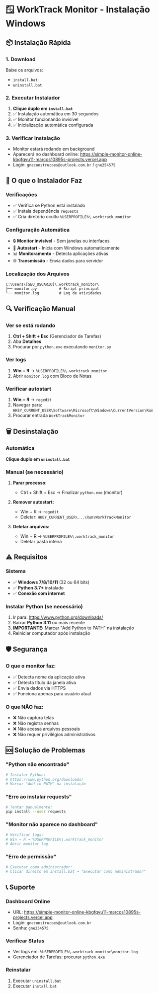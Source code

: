 # 🪟 WorkTrack Monitor - Instalação Windows

## 📦 Instalação Rápida

### 1. Download
Baixe os arquivos:
- `install.bat` 
- `uninstall.bat`

### 2. Executar Instalador
1. **Clique duplo em `install.bat`**
2. ✅ Instalação automática em 30 segundos
3. ✅ Monitor funcionando invisível
4. ✅ Inicialização automática configurada

### 3. Verificar Instalação
- Monitor estará rodando em background
- Aparecerá no dashboard online: https://simple-monitor-online-kbgfqvu11-marcos10895s-projects.vercel.app
- Login: `gneconstrucoes@outlook.com.br` / `gne254575`

## 🔧 O que o Instalador Faz

### Verificações
- ✅ Verifica se Python está instalado
- ✅ Instala dependência `requests`
- ✅ Cria diretório oculto `%USERPROFILE%\.worktrack_monitor`

### Configuração Automática
- 🔒 **Monitor invisível** - Sem janelas ou interfaces
- 🚀 **Autostart** - Inicia com Windows automaticamente  
- 📊 **Monitoramento** - Detecta aplicações ativas
- 🌐 **Transmissão** - Envia dados para servidor

### Localização dos Arquivos
```
C:\Users\[SEU_USUARIO]\.worktrack_monitor\
├── monitor.py          # Script principal
└── monitor.log         # Log de atividades
```

## 🔍 Verificação Manual

### Ver se está rodando
1. **Ctrl + Shift + Esc** (Gerenciador de Tarefas)
2. Aba **Detalhes**
3. Procurar por `python.exe` executando `monitor.py`

### Ver logs
1. **Win + R** → `%USERPROFILE%\.worktrack_monitor`
2. Abrir `monitor.log` com Bloco de Notas

### Verificar autostart
1. **Win + R** → `regedit`
2. Navegar para: `HKEY_CURRENT_USER\Software\Microsoft\Windows\CurrentVersion\Run`
3. Procurar entrada `WorkTrackMonitor`

## 🗑️ Desinstalação

### Automática
**Clique duplo em `uninstall.bat`**

### Manual (se necessário)
1. **Parar processo:**
   - Ctrl + Shift + Esc → Finalizar `python.exe` (monitor)

2. **Remover autostart:**
   - Win + R → `regedit`
   - Deletar: `HKEY_CURRENT_USER\...\Run\WorkTrackMonitor`

3. **Deletar arquivos:**
   - Win + R → `%USERPROFILE%\.worktrack_monitor`
   - Deletar pasta inteira

## ⚠️ Requisitos

### Sistema
- ✅ **Windows 7/8/10/11** (32 ou 64 bits)
- ✅ **Python 3.7+** instalado
- ✅ **Conexão com internet**

### Instalar Python (se necessário)
1. Ir para: https://www.python.org/downloads/
2. Baixar **Python 3.11** ou mais recente
3. **IMPORTANTE:** Marcar "Add Python to PATH" na instalação
4. Reiniciar computador após instalação

## 🛡️ Segurança

### O que o monitor faz:
- ✅ Detecta nome da aplicação ativa
- ✅ Detecta título da janela ativa
- ✅ Envia dados via HTTPS
- ✅ Funciona apenas para usuário atual

### O que NÃO faz:
- ❌ Não captura telas
- ❌ Não registra senhas
- ❌ Não acessa arquivos pessoais
- ❌ Não requer privilégios administrativos

## 🆘 Solução de Problemas

### "Python não encontrado"
```bash
# Instalar Python:
# https://www.python.org/downloads/
# Marcar "Add to PATH" na instalação
```

### "Erro ao instalar requests"
```bash
# Tentar manualmente:
pip install --user requests
```

### "Monitor não aparece no dashboard"
```bash
# Verificar logs:
# Win + R → %USERPROFILE%\.worktrack_monitor
# Abrir monitor.log
```

### "Erro de permissão"
```bash
# Executar como administrador:
# Clicar direito em install.bat → "Executar como administrador"
```

## 📞 Suporte

### Dashboard Online
- URL: https://simple-monitor-online-kbgfqvu11-marcos10895s-projects.vercel.app
- Login: `gneconstrucoes@outlook.com.br`
- Senha: `gne254575`

### Verificar Status
- Ver logs em: `%USERPROFILE%\.worktrack_monitor\monitor.log`
- Gerenciador de Tarefas: procurar `python.exe`

### Reinstalar
1. Executar `uninstall.bat`
2. Executar `install.bat`
